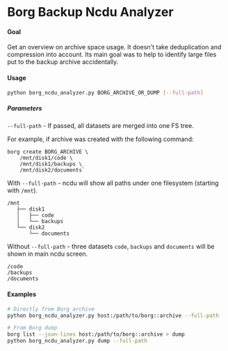 Borg Backup Ncdu Analyzer
=====

#### Goal

Get an overview on archive space usage. It doesn't take deduplication and compression into account. Its main goal was to help to identify large files put to the backup archive accidentally.

#### Usage

```bash
python borg_ncdu_analyzer.py BORG_ARCHIVE_OR_DUMP [--full-path]
```

##### Parameters

`--full-path` - If passed, all datasets are merged into one FS tree.

For example, if archive was created with the following command:
```shell
borg create BORG_ARCHIVE \
    /mnt/disk1/code \
    /mnt/disk1/backups \
    /mnt/disk2/documents`
```

With `--full-path` - ncdu will show all paths under one filesystem (starting with `/mnt`).

```text
/mnt
   ├── disk1
   │   ├── code
   │   └── backups
   └── disk2
       └── documents
```

Without `--full-path` - three datasets `code`, `backups` and `documents` will be shown in main ncdu screen.

```text
/code
/backups
/documents
```

#### Examples

```bash
# Directly from Borg archive
python borg_ncdu_analyzer.py host:/path/to/borg::archive --full-path

# From Borg dump
borg list --json-lines host:/path/to/borg::archive > dump
python borg_ncdu_analyzer.py dump --full-path
```
